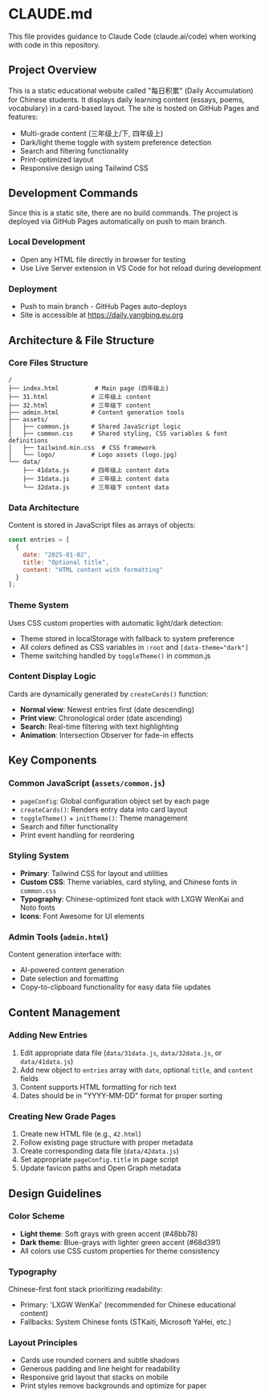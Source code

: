 # CLAUDE.md

This file provides guidance to Claude Code (claude.ai/code) when working with code in this repository.

## Project Overview

This is a static educational website called "每日积累" (Daily Accumulation) for Chinese students. It displays daily learning content (essays, poems, vocabulary) in a card-based layout. The site is hosted on GitHub Pages and features:

- Multi-grade content (三年级上/下, 四年级上)
- Dark/light theme toggle with system preference detection
- Search and filtering functionality
- Print-optimized layout
- Responsive design using Tailwind CSS

## Development Commands

Since this is a static site, there are no build commands. The project is deployed via GitHub Pages automatically on push to main branch.

### Local Development
- Open any HTML file directly in browser for testing
- Use Live Server extension in VS Code for hot reload during development

### Deployment
- Push to main branch - GitHub Pages auto-deploys
- Site is accessible at https://daily.yangbing.eu.org

## Architecture & File Structure

### Core Files Structure
```
/
├── index.html          # Main page (四年级上)
├── 31.html            # 三年级上 content
├── 32.html            # 三年级下 content  
├── admin.html         # Content generation tools
├── assets/
│   ├── common.js      # Shared JavaScript logic
│   ├── common.css     # Shared styling, CSS variables & font definitions
│   ├── tailwind.min.css  # CSS framework
│   └── logo/          # Logo assets (logo.jpg)
└── data/
    ├── 41data.js      # 四年级上 content data
    ├── 31data.js      # 三年级上 content data
    └── 32data.js      # 三年级下 content data
```

### Data Architecture

Content is stored in JavaScript files as arrays of objects:
```javascript
const entries = [
  {
    date: "2025-01-02",
    title: "Optional title",
    content: "HTML content with formatting"
  }
];
```

### Theme System

Uses CSS custom properties with automatic light/dark detection:
- Theme stored in localStorage with fallback to system preference
- All colors defined as CSS variables in `:root` and `[data-theme="dark"]`
- Theme switching handled by `toggleTheme()` in common.js

### Content Display Logic

Cards are dynamically generated by `createCards()` function:
- **Normal view**: Newest entries first (date descending)
- **Print view**: Chronological order (date ascending)
- **Search**: Real-time filtering with text highlighting
- **Animation**: Intersection Observer for fade-in effects

## Key Components

### Common JavaScript (`assets/common.js`)
- `pageConfig`: Global configuration object set by each page
- `createCards()`: Renders entry data into card layout
- `toggleTheme()` + `initTheme()`: Theme management
- Search and filter functionality
- Print event handling for reordering

### Styling System
- **Primary**: Tailwind CSS for layout and utilities
- **Custom CSS**: Theme variables, card styling, and Chinese fonts in `common.css`
- **Typography**: Chinese-optimized font stack with LXGW WenKai and Noto fonts
- **Icons**: Font Awesome for UI elements

### Admin Tools (`admin.html`)
Content generation interface with:
- AI-powered content generation
- Date selection and formatting
- Copy-to-clipboard functionality for easy data file updates

## Content Management

### Adding New Entries
1. Edit appropriate data file (`data/31data.js`, `data/32data.js`, or `data/41data.js`)
2. Add new object to `entries` array with `date`, optional `title`, and `content` fields
3. Content supports HTML formatting for rich text
4. Dates should be in "YYYY-MM-DD" format for proper sorting

### Creating New Grade Pages
1. Create new HTML file (e.g., `42.html`)
2. Follow existing page structure with proper metadata
3. Create corresponding data file (`data/42data.js`)
4. Set appropriate `pageConfig.title` in page script
5. Update favicon paths and Open Graph metadata

## Design Guidelines

### Color Scheme
- **Light theme**: Soft grays with green accent (#48bb78)
- **Dark theme**: Blue-grays with lighter green accent (#68d391)
- All colors use CSS custom properties for theme consistency

### Typography
Chinese-first font stack prioritizing readability:
- Primary: 'LXGW WenKai' (recommended for Chinese educational content)
- Fallbacks: System Chinese fonts (STKaiti, Microsoft YaHei, etc.)

### Layout Principles
- Cards use rounded corners and subtle shadows
- Generous padding and line height for readability
- Responsive grid layout that stacks on mobile
- Print styles remove backgrounds and optimize for paper